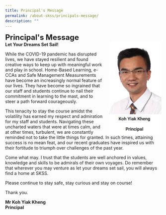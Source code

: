 ```yaml
---
title: Principal's Message
permalink: /about-skss/principals-message/
description: ""
---
```



**<font size=5>Principal's Message</font>**<br>
**Let Your Dreams Set Sail!**
<img src="/images/ABOUT%20SKSS/Principal.png" style="width:170px;height:300px;margin-left:15px;" align = "right">

While the COVID-19 pandemic has disrupted lives, we have stayed resilient and found creative ways to keep up with meaningful work and play in school. Home-Based Learning, e-CCAs and Safe Management Measurements have become an increasingly normal feature of our lives. They have become so ingrained that our staff and students continue to nail their commitment in learning to the mast, and to steer a path forward courageously. 

  

This tenacity to stay the course amidst the volatility has earned my respect and admiration for my staff and students. Navigating these uncharted waters that were at times calm, and at other times, turbulent, we are constantly reminded not to take the little things for granted. In such times, attaining success is no mean feat, and our recent graduates have inspired us with their fortitude to triumph over challenges of the past year.

  

Come what may. I trust that the students are well anchored in values, knowledge and skills to be admirals of their own voyages. Do remember that wherever you may venture as let your dreams set sail, you will always find a home at SKSS.

  

Please continue to stay safe, stay curious and stay on course!

Thank you. 

  

**Mr Koh Yiak Kheng   
Principal**